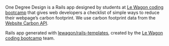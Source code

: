 One Degree Design is a Rails app designed by students at [Le Wagon coding bootcamp](https://www.lewagon.com) that gives web developers a checklist of simple ways to reduce their webpage’s carbon footprint. We use carbon footprint data from the [Website Carbon API](api.websitecarbon.com).

Rails app generated with [lewagon/rails-templates](https://github.com/lewagon/rails-templates), created by the [Le Wagon coding bootcamp](https://www.lewagon.com) team.
